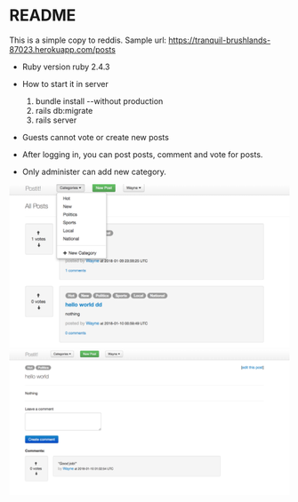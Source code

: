 # README
This is a simple copy to reddis. Sample url: https://tranquil-brushlands-87023.herokuapp.com/posts


* Ruby version
ruby 2.4.3 
* How to start it in server 
  1. bundle install --without production
  2. rails db:migrate
  3. rails server   

* Guests cannot vote or create new posts 
* After logging in, you can post posts, comment and vote for posts. 
* Only administer can add new category. 


![alt text](https://github.com/Waynexiee/reddis_copy/blob/master/app/assets/images/img3.png) 
![alt text](https://github.com/Waynexiee/reddis_copy/blob/master/app/assets/images/img2.png) 
